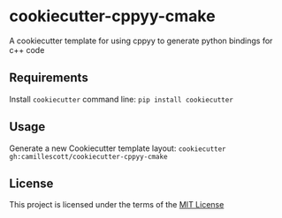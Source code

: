cookiecutter-cppyy-cmake
========================

A cookiecutter template for using cppyy to generate python bindings for c++ code

Requirements
------------
Install `cookiecutter` command line: `pip install cookiecutter`    

Usage
-----
Generate a new Cookiecutter template layout: `cookiecutter gh:camillescott/cookiecutter-cppyy-cmake `    

License
-------
This project is licensed under the terms of the [MIT License](/LICENSE)
